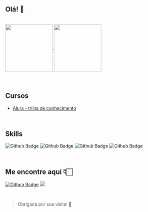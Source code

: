 ## Olá! 👋
<br/>

<a href="https://github.com/MariaEduarda-jo">
  <img align="center" src="https://github-readme-stats.vercel.app/api/top-langs/?username=MariaEduarda-jo&theme=buefy&layout=compact" height="150" />
</a>
<a href="https://github.com/MariaEduarda-jo">
  <img align="center" src="https://github-readme-stats.vercel.app/api?username=MariaEduarda-jo&theme=buefy&show_icons=true" height="150"/>
</a>


<br/>
<br/>
<br/>
 

## Cursos

- [Alura - trilha de conhecimento](https://cursos.alura.com.br/user/mariaeduarda-joaquim/fullCertificate/ff668d16612e46a34bae47ddc85968c8)


<br/>


## Skills

![Github Badge](https://img.shields.io/badge/HTML5-E34F26?style=for-the-badge&logo=html5&logoColor=white) ![Github Badge](https://img.shields.io/badge/CSS3-1572B6?style=for-the-badge&logo=css3&logoColor=white) ![Github Badge](https://img.shields.io/badge/Python-3776AB?style=for-the-badge&logo=python&logoColor=white) ![Github Badge](https://img.shields.io/badge/Git-F05032?style=for-the-badge&logo=git&logoColor=white)

<br />



## Me encontre aqui 👇🏻

[![Github Badge](https://img.shields.io/badge/Instagram-E4405F?style=for-the-badge&logo=instagram&logoColor=white)](https://www.instagram.com/madu_jo/) [<img src="https://img.shields.io/badge/LinkedIn-0077B5?style=for-the-badge&logo=linkedin&logoColor=white" />](https://www.linkedin.com/in/maria-eduarda-joaquim-05272219b/)



<br/>


> Obrigada por sua visita! :sparkling_heart:
